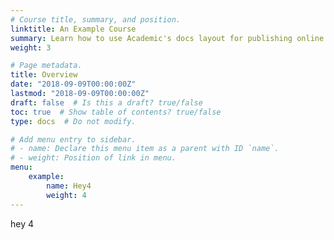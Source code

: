```yaml
---
# Course title, summary, and position.
linktitle: An Example Course
summary: Learn how to use Academic's docs layout for publishing online courses, software documentation, and tutorials.
weight: 3

# Page metadata.
title: Overview
date: "2018-09-09T00:00:00Z"
lastmod: "2018-09-09T00:00:00Z"
draft: false  # Is this a draft? true/false
toc: true  # Show table of contents? true/false
type: docs  # Do not modify.

# Add menu entry to sidebar.
# - name: Declare this menu item as a parent with ID `name`.
# - weight: Position of link in menu.
menu:
    example:
        name: Hey4
        weight: 4
---
```

hey 4